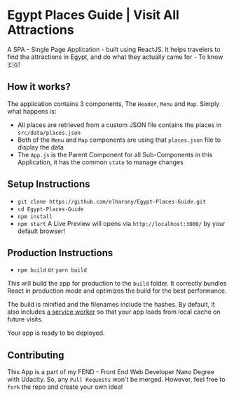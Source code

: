 # Egypt Places Guide | Visit All Attractions
A SPA - Single Page Application - built using ReactJS. It helps travelers to find the attractions in Egypt, and do what they actually came for - To know 🇪🇬!

## How it works?
The application contains 3 components, The `Header`, `Menu` and `Map`. Simply what happens is:
- All places are retrieved from a custom JSON file contains the places in `src/data/places.json`
- Both of the `Menu` and `Map` components are using that `places.json` file to display the data
- The `App.js` is the Parent Component for all Sub-Components in this Application, it has the common `state` to manage changes

## Setup Instructions
- `git clone https://github.com/elharony/Egypt-Places-Guide.git`
- `cd Egypt-Places-Guide`
- `npm install`
- `npm start`
A Live Preview will opens via `http://localhost:3000/` by your default browser!

## Production Instructions
- `npm build` or `yarn build`

This will build the app for production to the `build` folder.
It correctly bundles React in production mode and optimizes the build for the best performance.

The build is minified and the filenames include the hashes.
By default, it also includes [a service worker](https://github.com/facebook/create-react-app/blob/master/packages/react-scripts/template/README.md#making-a-progressive-web-app) so that your app loads from local cache on future visits.

Your app is ready to be deployed.


## Contributing
This App is a part of my FEND - Front End Web Developer Nano Degree with Udacity. So, any `Pull Requests` won't be merged. However, feel free to `fork` the repo and create your own idea!